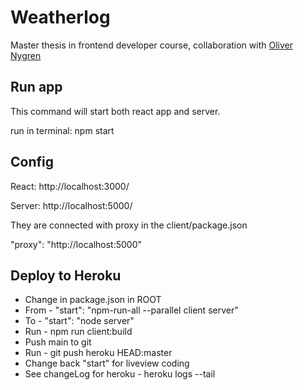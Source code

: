 # Weatherlog
Master thesis in frontend developer course, collaboration with [Oliver Nygren](https://github.com/olivernygren)

## Run app
This command will start both react app and server.

run in terminal: npm start

## Config
React: http://localhost:3000/

Server: http://localhost:5000/

They are connected with proxy in the client/package.json

"proxy": "http://localhost:5000"

## Deploy to Heroku
- Change in package.json in ROOT
- From - "start": "npm-run-all --parallel client server"
- To - "start": "node server"
- Run - npm run client:build
- Push main to git
- Run - git push heroku HEAD:master
- Change back "start" for liveview coding
- See changeLog for heroku - heroku logs --tail
